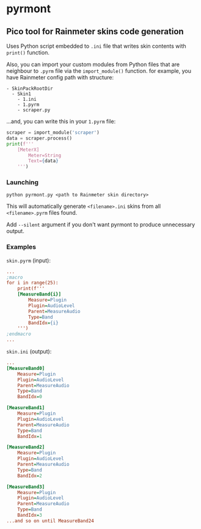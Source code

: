 # pyrmont

## Pico tool for Rainmeter skins code generation

Uses Python script embedded to `.ini` file that writes
skin contents with `print()` function.

Also, you can import your custom modules from Python files
that are neighbour to `.pyrm` file via the `import_module()` function.
for example, you have Rainmeter config path with structure:

```plain-text
- SkinPackRootDir
  - Skin1
    - 1.ini
    - 1.pyrm
    - scraper.py
```

...and, you can write this in your `1.pyrm` file:

```py
scraper = import_module('scraper')
data = scraper.process()
print(f'''
    [MeterX]
        Meter=String
        Text={data}
    ''')
```

### Launching

`python pyrmont.py <path to Rainmeter skin directory>`

This will automatically generate `<filename>.ini`
skins from all `<filename>.pyrm` files found.

Add `--silent` argument if you don't want pyrmont to produce unnecessary output.

### Examples

`skin.pyrm` (input):

```ini
...
;macro
for i in range(25):
    print(f'''
    [MeasureBand{i}]
        Measure=Plugin
        Plugin=AudioLevel
        Parent=MeasureAudio
        Type=Band
        BandIdx={i}
    ''')
;endmacro
...
```

`skin.ini` (output):

```ini
...
[MeasureBand0]
    Measure=Plugin
    Plugin=AudioLevel
    Parent=MeasureAudio
    Type=Band
    BandIdx=0

[MeasureBand1]
    Measure=Plugin
    Plugin=AudioLevel
    Parent=MeasureAudio
    Type=Band
    BandIdx=1

[MeasureBand2]
    Measure=Plugin
    Plugin=AudioLevel
    Parent=MeasureAudio
    Type=Band
    BandIdx=2

[MeasureBand3]
    Measure=Plugin
    Plugin=AudioLevel
    Parent=MeasureAudio
    Type=Band
    BandIdx=3
...and so on until MeasureBand24
```
